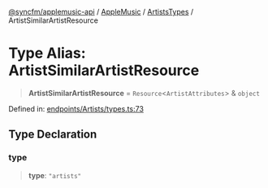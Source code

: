 [@syncfm/applemusic-api](../../../../../../globals.md) / [AppleMusic](../../../index.md) / [ArtistsTypes](../index.md) / ArtistSimilarArtistResource

# Type Alias: ArtistSimilarArtistResource

> **ArtistSimilarArtistResource** = `Resource`\<`ArtistAttributes`\> & `object`

Defined in: [endpoints/Artists/types.ts:73](https://github.com/sync-fm/applemusic-api/blob/a6a8471d4d51a41f6bd8af9d95c8abf0126e10f4/src/endpoints/Artists/types.ts#L73)

## Type Declaration

### type

> **type**: `"artists"`

